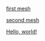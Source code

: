 
[first mesh](https://3dviewer.net/index.html#model=https://github.com/jj-gagnon/generative_sculpture/blob/main/python%20generated%20meshes/out.gltf)

[second mesh](https://3dviewer.net/index.html#model=https://github.com/jj-gagnon/generative_sculpture/blob/main/python%20generated%20meshes/out_2.gltf)

<a href="https://3dviewer.net/index.html#model=https://github.com/jj-gagnon/generative_sculpture/blob/main/python%20generated%20meshes/out_2.gltf" target="_blank">Hello, world!</a>